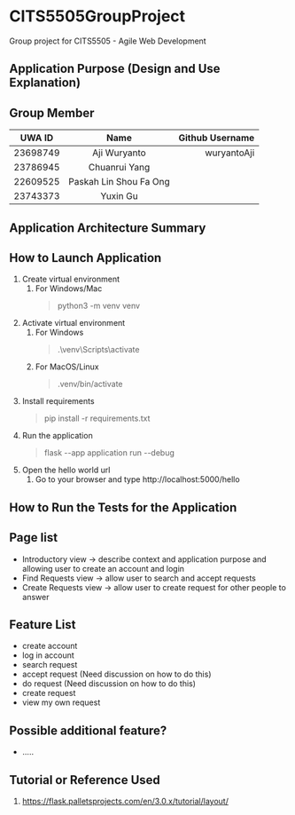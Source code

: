 # CITS5505GroupProject
Group project for CITS5505 - Agile Web Development

## Application Purpose (Design and Use Explanation)

## Group Member
| UWA ID       |        Name            | Github Username |
|--------------|:----------------------:|----------------:|
|   23698749   |     Aji Wuryanto       |   wuryantoAji   |
|   23786945   |     Chuanrui Yang      |                 |
|   22609525   | Paskah Lin Shou Fa Ong |                 |
|   23743373   |       Yuxin Gu         |                 |

## Application Architecture Summary


## How to Launch Application
1. Create virtual environment
    1. For Windows/Mac
        >   python3 -m venv venv
2. Activate virtual environment
    1. For Windows
        >   .\venv\Scripts\activate
    2. For MacOS/Linux
        >   .venv/bin/activate
3. Install requirements
    >   pip install -r requirements.txt
4. Run the application 
    >   flask --app application run --debug
5. Open the hello world url
    1. Go to your browser and type http://localhost:5000/hello
## How to Run the Tests for the Application


## Page list
- Introductory view -> describe context and application purpose and allowing user to create an account and login
- Find Requests view -> allow user to search and accept requests
- Create Requests view -> allow user to create request for other people to answer

## Feature List
- create account
- log in account
- search request
- accept request (Need discussion on how to do this)
- do request (Need discussion on how to do this)
- create request
- view my own request

## Possible additional feature?
- .....

## Tutorial or Reference Used
1. https://flask.palletsprojects.com/en/3.0.x/tutorial/layout/